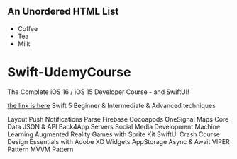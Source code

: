 
<!DOCTYPE html>
<html>
<body>

<h2>An Unordered HTML List</h2>

<ul>
  <li>Coffee</li>
  <li>Tea</li>
  <li>Milk</li>
</ul>  

# Swift-UdemyCourse
The Complete iOS 16 / iOS 15 Developer Course - and SwiftUI!

<a href="https://www.udemy.com/course/the-complete-ios-developer-course-with-swift/">the link is here</a>
Swift 5 Beginner & Intermediate & Advanced techniques

Layout
Push Notifications
Parse
Firebase
Cocoapods
OneSignal
Maps
Core Data
JSON & API
Back4App Servers
Social Media Development
Machine Learning
Augmented Reality
Games with Sprite Kit
SwiftUI Crash Course
Design Essentials with Adobe XD
Widgets
AppStorage
Async & Await
VIPER Pattern
MVVM Pattern
